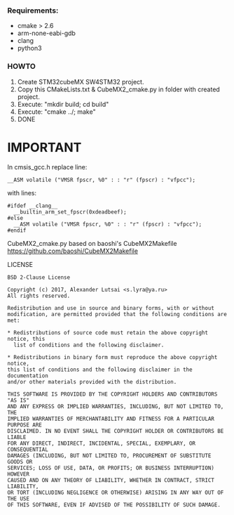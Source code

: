 ### Requirements:

- cmake > 2.6
- arm-none-eabi-gdb
- clang
- python3

### HOWTO

1) Create STM32cubeMX SW4STM32 project.
2) Copy this CMakeLists.txt & CubeMX2_cmake.py in folder with created project.
3) Execute: "mkdir build; cd build"
4) Execute: "cmake ../; make"
5) DONE

# IMPORTANT

In cmsis_gcc.h replace line:
```
__ASM volatile ("VMSR fpscr, %0" : : "r" (fpscr) : "vfpcc");
```
with lines:
```
#ifdef __clang__
  __builtin_arm_set_fpscr(0xdeadbeef);
#else
  __ASM volatile ("VMSR fpscr, %0" : : "r" (fpscr) : "vfpcc");
#endif
```


CubeMX2_cmake.py based on baoshi's CubeMX2Makefile https://github.com/baoshi/CubeMX2Makefile


LICENSE

    BSD 2-Clause License
                                                                                  
    Copyright (c) 2017, Alexander Lutsai <s.lyra@ya.ru>
    All rights reserved.
    
    Redistribution and use in source and binary forms, with or without
    modification, are permitted provided that the following conditions are met:
                                                                                  
    * Redistributions of source code must retain the above copyright notice, this 
      list of conditions and the following disclaimer.
      
    * Redistributions in binary form must reproduce the above copyright notice,
    this list of conditions and the following disclaimer in the documentation
    and/or other materials provided with the distribution.
    
    THIS SOFTWARE IS PROVIDED BY THE COPYRIGHT HOLDERS AND CONTRIBUTORS "AS IS"
    AND ANY EXPRESS OR IMPLIED WARRANTIES, INCLUDING, BUT NOT LIMITED TO, THE
    IMPLIED WARRANTIES OF MERCHANTABILITY AND FITNESS FOR A PARTICULAR PURPOSE ARE
    DISCLAIMED. IN NO EVENT SHALL THE COPYRIGHT HOLDER OR CONTRIBUTORS BE LIABLE
    FOR ANY DIRECT, INDIRECT, INCIDENTAL, SPECIAL, EXEMPLARY, OR CONSEQUENTIAL
    DAMAGES (INCLUDING, BUT NOT LIMITED TO, PROCUREMENT OF SUBSTITUTE GOODS OR
    SERVICES; LOSS OF USE, DATA, OR PROFITS; OR BUSINESS INTERRUPTION) HOWEVER
    CAUSED AND ON ANY THEORY OF LIABILITY, WHETHER IN CONTRACT, STRICT LIABILITY,
    OR TORT (INCLUDING NEGLIGENCE OR OTHERWISE) ARISING IN ANY WAY OUT OF THE USE
    OF THIS SOFTWARE, EVEN IF ADVISED OF THE POSSIBILITY OF SUCH DAMAGE.
